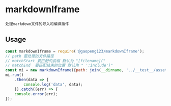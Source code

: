 # markdownIframe
`处理markdown文件的导入和编译插件`

## Usage

```js
const markdownIframe = require('@gaopeng123/markdownIframe');
// path 要处理的文件路径
// matchStart 要匹配的前缀 默认为 "[filename]("
// matchEnd  要匹配结束的位置 默认为 " ':include')"
const mi = new markdownIframe({path: join(__dirname, '../__test__/assets')});
mi.run()
    .then(data => {
        console.log('data', data);
    }).catch((err) => {
    console.error(err);
});
```



